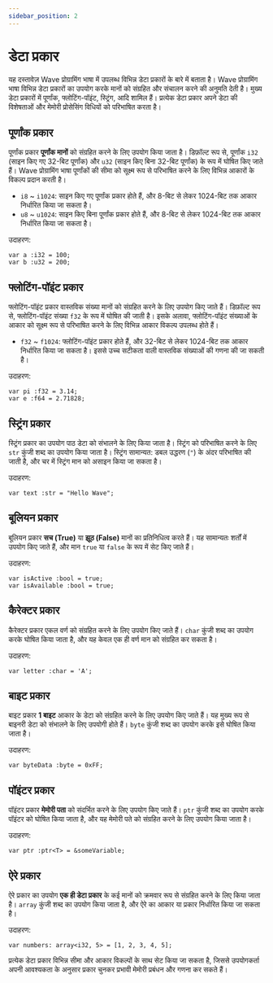 ```yaml
---
sidebar_position: 2
---
```


# डेटा प्रकार

यह दस्तावेज़ Wave प्रोग्रामिंग भाषा में उपलब्ध विभिन्न डेटा प्रकारों के बारे में बताता है।
Wave प्रोग्रामिंग भाषा विभिन्न डेटा प्रकारों का उपयोग करके मानों को संग्रहित और संचालन करने की अनुमति देती है।
मुख्य डेटा प्रकारों में पूर्णांक, फ्लोटिंग-पॉइंट, स्ट्रिंग, आदि शामिल हैं। प्रत्येक डेटा प्रकार अपने डेटा की विशेषताओं और मेमोरी प्रोसेसिंग विधियों को परिभाषित करता है।

## पूर्णांक प्रकार
पूर्णांक प्रकार **पूर्णांक मानों** को संग्रहित करने के लिए उपयोग किया जाता है।
डिफ़ॉल्ट रूप से, पूर्णांक `i32` (साइन किए गए 32-बिट पूर्णांक) और `u32` (साइन किए बिना 32-बिट पूर्णांक) के रूप में घोषित किए जाते हैं।
Wave प्रोग्रामिंग भाषा पूर्णांकों की सीमा को सूक्ष्म रूप से परिभाषित करने के लिए विभिन्न आकारों के विकल्प प्रदान करती है।

* `i8` ~ `i1024`: साइन किए गए पूर्णांक प्रकार होते हैं, और 8-बिट से लेकर 1024-बिट तक आकार निर्धारित किया जा सकता है।
* `u8` ~ `u1024`: साइन किए बिना पूर्णांक प्रकार होते हैं, और 8-बिट से लेकर 1024-बिट तक आकार निर्धारित किया जा सकता है।

उदाहरण:
```wave
var a :i32 = 100;
var b :u32 = 200;
```

## फ्लोटिंग-पॉइंट प्रकार
फ्लोटिंग-पॉइंट प्रकार वास्तविक संख्या मानों को संग्रहित करने के लिए उपयोग किए जाते हैं।
डिफ़ॉल्ट रूप से, फ्लोटिंग-पॉइंट संख्या `f32` के रूप में घोषित की जाती है।
इसके अलावा, फ्लोटिंग-पॉइंट संख्याओं के आकार को सूक्ष्म रूप से परिभाषित करने के लिए विभिन्न आकार विकल्प उपलब्ध होते हैं।

* `f32` ~ `f1024`: फ्लोटिंग-पॉइंट प्रकार होते हैं, और 32-बिट से लेकर 1024-बिट तक आकार निर्धारित किया जा सकता है। इससे उच्च सटीकता वाली वास्तविक संख्याओं की गणना की जा सकती है।

उदाहरण:
```wave
var pi :f32 = 3.14;
var e :f64 = 2.71828;
```

## स्ट्रिंग प्रकार
स्ट्रिंग प्रकार का उपयोग पाठ डेटा को संभालने के लिए किया जाता है। स्ट्रिंग को परिभाषित करने के लिए `str` कुंजी शब्द का उपयोग किया जाता है।
स्ट्रिंग सामान्यत: डबल उद्धरण (`"`) के अंदर परिभाषित की जाती है, और चर में स्ट्रिंग मान को असाइन किया जा सकता है।

उदाहरण:
```wave
var text :str = "Hello Wave";
```

## बूलियन प्रकार
बूलियन प्रकार **सच (True)** या **झूठ (False)** मानों का प्रतिनिधित्व करते हैं।
यह सामान्यतः शर्तों में उपयोग किए जाते हैं, और मान `true` या `false` के रूप में सेट किए जाते हैं।

उदाहरण:
```wave
var isActive :bool = true;
var isAvailable :bool = true;
```

## कैरेक्टर प्रकार
कैरेक्टर प्रकार एकल वर्ण को संग्रहित करने के लिए उपयोग किए जाते हैं।
`char` कुंजी शब्द का उपयोग करके घोषित किया जाता है, और यह केवल एक ही वर्ण मान को संग्रहित कर सकता है।

उदाहरण:
```wave
var letter :char = 'A';
```

## बाइट प्रकार
बाइट प्रकार **1 बाइट** आकार के डेटा को संग्रहित करने के लिए उपयोग किए जाते हैं।
यह मुख्य रूप से बाइनरी डेटा को संभालने के लिए उपयोगी होते हैं। `byte` कुंजी शब्द का उपयोग करके इसे घोषित किया जाता है।

उदाहरण:
```wave
var byteData :byte = 0xFF;
```

## पॉइंटर प्रकार
पॉइंटर प्रकार **मेमोरी पता** को संदर्भित करने के लिए उपयोग किए जाते हैं।
`ptr` कुंजी शब्द का उपयोग करके पॉइंटर को घोषित किया जाता है, और यह मेमोरी पते को संग्रहित करने के लिए उपयोग किया जाता है।

उदाहरण:
```wave
var ptr :ptr<T> = &someVariable;
```

## ऐरे प्रकार
ऐरे प्रकार का उपयोग **एक ही डेटा प्रकार** के कई मानों को क्रमवार रूप से संग्रहित करने के लिए किया जाता है।
`array` कुंजी शब्द का उपयोग किया जाता है, और ऐरे का आकार या प्रकार निर्धारित किया जा सकता है।

उदाहरण:
```wave
var numbers: array<i32, 5> = [1, 2, 3, 4, 5];
```

प्रत्येक डेटा प्रकार विभिन्न सीमा और आकार विकल्पों के साथ सेट किया जा सकता है, जिससे उपयोगकर्ता अपनी आवश्यकता के अनुसार प्रकार चुनकर प्रभावी मेमोरी प्रबंधन और गणना कर सकते हैं।

